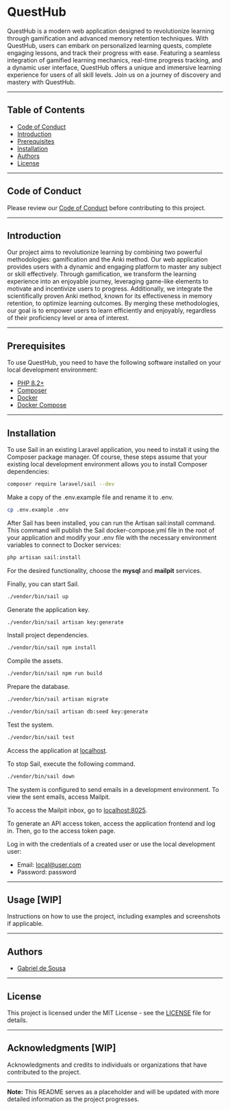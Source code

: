 # **QuestHub**

QuestHub is a modern web application designed to revolutionize learning through gamification and advanced memory retention techniques. With QuestHub, users can embark on personalized learning quests, complete engaging lessons, and track their progress with ease. Featuring a seamless integration of gamified learning mechanics, real-time progress tracking, and a dynamic user interface, QuestHub offers a unique and immersive learning experience for users of all skill levels. Join us on a journey of discovery and mastery with QuestHub.

---

## Table of Contents

- [Code of Conduct](#code-of-conduct)
- [Introduction](#introduction)
- [Prerequisites](#prerequisites)
- [Installation](#installation)
- [Authors](#authors)
- [License](#license)

---

## Code of Conduct

Please review our [Code of Conduct](CODE_OF_CONDUCT.md) before contributing to this project.

---

## Introduction

Our project aims to revolutionize learning by combining two powerful methodologies: gamification and the Anki method. Our web application provides users with a dynamic and engaging platform to master any subject or skill effectively. Through gamification, we transform the learning experience into an enjoyable journey, leveraging game-like elements to motivate and incentivize users to progress. Additionally, we integrate the scientifically proven Anki method, known for its effectiveness in memory retention, to optimize learning outcomes. By merging these methodologies, our goal is to empower users to learn efficiently and enjoyably, regardless of their proficiency level or area of interest.

---

## Prerequisites

To use QuestHub, you need to have the following software installed on your local development environment:

- [PHP 8.2+](https://www.php.net/)
- [Composer](https://getcomposer.org/)
- [Docker](https://www.docker.com/)
- [Docker Compose](https://docs.docker.com/compose/)

---

## Installation

To use Sail in an existing Laravel application, you need to install it using the Composer package manager. Of course, these steps assume that your existing local development environment allows you to install Composer dependencies:

```bash
composer require laravel/sail --dev
```

Make a copy of the .env.example file and rename it to .env.

```bash
cp .env.example .env
```

After Sail has been installed, you can run the Artisan sail:install command. This command will publish the Sail docker-compose.yml file in the root of your application and modify your .env file with the necessary environment variables to connect to Docker services:

```bash
php artisan sail:install
```

For the desired functionality, choose the **mysql** and **mailpit** services.

Finally, you can start Sail.

```bash
./vendor/bin/sail up
```

Generate the application key.

```bash
./vendor/bin/sail artisan key:generate
```

Install project dependencies.

```bash
./vendor/bin/sail npm install
```

Compile the assets.

```bash
./vendor/bin/sail npm run build
```

Prepare the database.

```bash
./vendor/bin/sail artisan migrate
```

```bash
./vendor/bin/sail artisan db:seed key:generate
```

Test the system.

```bash
./vendor/bin/sail test
```

Access the application at [localhost](http://localhost).

To stop Sail, execute the following command.

```bash
./vendor/bin/sail down
```

The system is configured to send emails in a development environment. To view the sent emails, access Mailpit.

To access the Mailpit inbox, go to [localhost:8025](http://localhost:8025).

To generate an API access token, access the application frontend and log in. Then, go to the access token page.

Log in with the credentials of a created user or use the local development user:

- Email: <local@user.com>
- Password: password

---

## Usage [WIP]

Instructions on how to use the project, including examples and screenshots if applicable.

---

## Authors

- [Gabriel de Sousa](https://github.com/GabrielDSousa)

---

## License

This project is licensed under the MIT License - see the [LICENSE](LICENSE) file for details.

---

## Acknowledgments [WIP]

Acknowledgments and credits to individuals or organizations that have contributed to the project.

---

**Note:** This README serves as a placeholder and will be updated with more detailed information as the project progresses.
